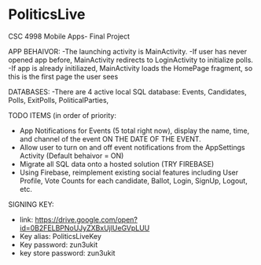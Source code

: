 # PoliticsLive
CSC 4998 Mobile Apps- Final Project

APP BEHAIVOR:
-The launching activity is MainActivity.
-If user has never opened app before, MainActivity redirects to LoginActivity to initialize polls.
-If app is already initiliazed, MainActivity loads the HomePage fragment, so this is the first page the user sees

DATABASES:
-There are 4 active local SQL database: Events, Candidates, Polls, ExitPolls, PoliticalParties, 


TODO ITEMS (in order of priority:
- App Notifications for Events (5 total right now), display the name, time, and channel of the event ON THE DATE OF THE EVENT.
- Allow user to turn on and off event notifications from the AppSettings Activity (Default behaivor = ON)
- Migrate all SQL data onto a hosted solution (TRY FIREBASE)
- Using Firebase, reimplement existing social features including User Profile, Vote Counts for each candidate, Ballot, Login, SignUp, Logout, etc.

SIGNING KEY:
- link: https://drive.google.com/open?id=0B2FELBPNoUJyZXBxUjlUeGVpLUU
- Key alias: PoliticsLiveKey
- Key password: zun3ukit
- key store password: zun3ukit
